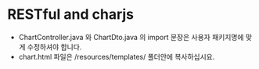 # RESTful and charjs
- ChartController.java 와 ChartDto.java 의 import 문장은 사용자 패키지명에 맞게 수정하셔야 합니다.
- chart.html 파일은 /resources/templates/ 폴더안에 복사하십시요.
